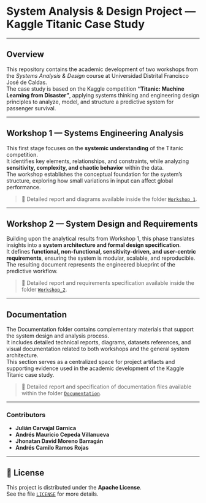 # System Analysis & Design Project — Kaggle Titanic Case Study

---

## Overview

This repository contains the academic development of two workshops from the *Systems Analysis & Design* course at Universidad Distrital Francisco José de Caldas.  
The case study is based on the Kaggle competition **“Titanic: Machine Learning from Disaster”**, applying systems thinking and engineering design principles to analyze, model, and structure a predictive system for passenger survival.

---

## Workshop 1 — Systems Engineering Analysis

This first stage focuses on the **systemic understanding** of the Titanic competition.  
It identifies key elements, relationships, and constraints, while analyzing **sensitivity, complexity, and chaotic behavior** within the data.  
The workshop establishes the conceptual foundation for the system’s structure, exploring how small variations in input can affect global performance.

> 📄 Detailed report and diagrams available inside the folder [`Workshop_1`](./Workshop_1).

---

## Workshop 2 — System Design and Requirements

Building upon the analytical results from Workshop 1, this phase translates insights into a **system architecture and formal design specification**.  
It defines **functional, non-functional, sensitivity-driven, and user-centric requirements**, ensuring the system is modular, scalable, and reproducible.  
The resulting document represents the engineered blueprint of the predictive workflow.

> 📄 Detailed report and requirements specification available inside the folder [`Workshop_2`](./Workshop_2).

---

## Documentation

The Documentation folder contains complementary materials that support the system design and analysis process.  
It includes detailed technical reports, diagrams, datasets references, and visual documentation related to both workshops and the general system architecture.  
This section serves as a centralized space for project artifacts and supporting evidence used in the academic development of the Kaggle Titanic case study.

> 📄 Detailed report and specification of documentation files available within the folder [`Documentation`](./Documentation).


---

### Contributors

- **Julián Carvajal Garnica**
- **Andrés Mauricio Cepeda Villanueva**
- **Jhonatan David Moreno Barragán**
- **Andrés Camilo Ramos Rojas** 

---

## 📜 License

This project is distributed under the **Apache License**.  
See the file [`LICENSE`](./LICENSE) for more details.
